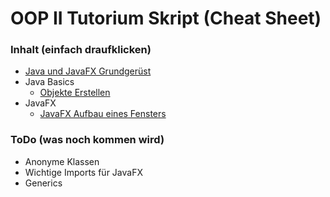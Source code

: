 # OOP II Tutorium Skript (Cheat Sheet)
### Inhalt (einfach draufklicken)

- [Java und JavaFX Grundgerüst](grundgeruest.md)
- Java Basics
    - [Objekte Erstellen](java-basics/objekte-erstellen.md)
- JavaFX
    - [JavaFX Aufbau eines Fensters](javafx/javafx-aufbau.md)

### ToDo (was noch kommen wird)
- Anonyme Klassen
- Wichtige Imports für JavaFX
- Generics